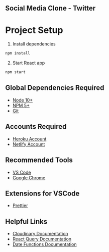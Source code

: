 ## Social Media Clone - Twitter

# Project Setup

1. Install dependencies

```bash
npm install
```

2. Start React app

```bash
npm start
```

## Global Dependencies Required

- [Node 10+](https://node.js.org)
- [NPM 5+](https://node.js.org)
- [Git](https://git-scm.com/)

## Accounts Required

- [Heroku Account](https://signup.heroku.com/)
- [Netlify Account](https://netlify.com)

## Recommended Tools

- [VS Code](https://code.visualstudio.com)
- [Google Chrome](https://www.google.com/chrome/)

## Extensions for VSCode

- [Prettier](https://marketplace.visualstudio.com/items?itemName=esbenp.prettier-vscode)

## Helpful Links

- [Cloudinary Documentation](https://cloudinary.com/documentation/)
- [React Query Documentation](https://react-query.tanstack.com/)
- [Date Functions Documentation](https://date-fns.org)
